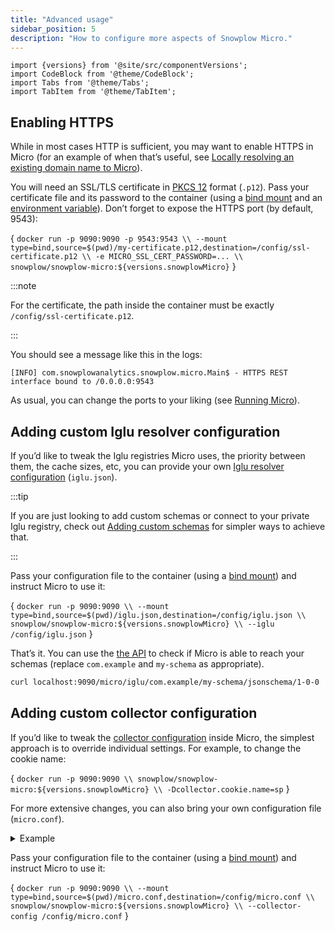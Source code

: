 ```yaml
---
title: "Advanced usage"
sidebar_position: 5
description: "How to configure more aspects of Snowplow Micro."
---
```


```mdx-code-block
import {versions} from '@site/src/componentVersions';
import CodeBlock from '@theme/CodeBlock';
import Tabs from '@theme/Tabs';
import TabItem from '@theme/TabItem';
```

## Enabling HTTPS

While in most cases HTTP is sufficient, you may want to enable HTTPS in Micro (for an example of when that’s useful, see [Locally resolving an existing domain name to Micro](/docs/testing-debugging/snowplow-micro/remote-usage/index.md#locally-resolving-an-existing-domain-name-to-micro)).

You will need an SSL/TLS certificate in [PKCS 12](https://en.wikipedia.org/wiki/PKCS_12) format (`.p12`). Pass your certificate file and its password to the container (using a [bind mount](https://docs.docker.com/storage/bind-mounts/) and an [environment variable](https://docs.docker.com/compose/environment-variables/)). Don’t forget to expose the HTTPS port (by default, 9543):

<CodeBlock language="bash">{
`docker run -p 9090:9090 -p 9543:9543 \\
  --mount type=bind,source=$(pwd)/my-certificate.p12,destination=/config/ssl-certificate.p12 \\
  -e MICRO_SSL_CERT_PASSWORD=... \\
  snowplow/snowplow-micro:${versions.snowplowMicro}`
}</CodeBlock>

:::note

For the certificate, the path inside the container must be exactly `/config/ssl-certificate.p12`.

:::

You should see a message like this in the logs:

```
[INFO] com.snowplowanalytics.snowplow.micro.Main$ - HTTPS REST interface bound to /0.0.0.0:9543
```

As usual, you can change the ports to your liking (see [Running Micro](/docs/testing-debugging/snowplow-micro/basic-usage/index.md#running)).

## Adding custom Iglu resolver configuration

If you’d like to tweak the Iglu registries Micro uses, the priority between them, the cache sizes, etc, you can provide your own [Iglu resolver configuration](/docs/pipeline-components-and-applications/iglu/iglu-resolver/index.md) (`iglu.json`).

:::tip

If you are just looking to add custom schemas or connect to your private Iglu registry, check out [Adding custom schemas](/docs/testing-debugging/snowplow-micro/adding-schemas/index.md) for simpler ways to achieve that.

:::

Pass your configuration file to the container (using a [bind mount](https://docs.docker.com/storage/bind-mounts/)) and instruct Micro to use it:

<CodeBlock language="bash">{
`docker run -p 9090:9090 \\
  --mount type=bind,source=$(pwd)/iglu.json,destination=/config/iglu.json \\
  snowplow/snowplow-micro:${versions.snowplowMicro} \\
  --iglu /config/iglu.json`
}</CodeBlock>

That’s it. You can use the [the API](/docs/pipeline-components-and-applications/snowplow-micro/api/index.md#microiglu) to check if Micro is able to reach your schemas (replace `com.example` and `my-schema` as appropriate).

```bash
curl localhost:9090/micro/iglu/com.example/my-schema/jsonschema/1-0-0
```

## Adding custom collector configuration

If you’d like to tweak the [collector configuration](/docs/pipeline-components-and-applications/stream-collector/configure/index.md) inside Micro, the simplest approach is to override individual settings. For example, to change the cookie name:

<CodeBlock language="bash">{
`docker run -p 9090:9090 \\
  snowplow/snowplow-micro:${versions.snowplowMicro} \\
  -Dcollector.cookie.name=sp`
}</CodeBlock>

For more extensive changes, you can also bring your own configuration file (`micro.conf`).

<details>
<summary>Example</summary>

```hcl reference title="micro.conf"
https://github.com/snowplow-incubator/snowplow-micro/blob/master/example/micro.conf
```

</details>

Pass your configuration file to the container (using a [bind mount](https://docs.docker.com/storage/bind-mounts/)) and instruct Micro to use it:

<CodeBlock language="bash">{
`docker run -p 9090:9090 \\
  --mount type=bind,source=$(pwd)/micro.conf,destination=/config/micro.conf \\
  snowplow/snowplow-micro:${versions.snowplowMicro} \\
  --collector-config /config/micro.conf`
}</CodeBlock>
